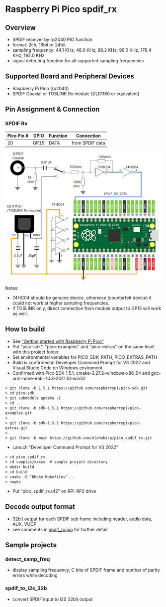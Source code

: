 # Raspberry Pi Pico spdif_rx

## Overview
* SPDIF receiver by rp2040 PIO function
* format: 2ch, 16bit or 24bit
* sampling frequency: 44.1 KHz, 48.0 KHz, 88.2 KHz, 96.0 KHz, 176.4 KHz, 192.0 KHz
* signal detecting function for all supported sampling frequencies

## Supported Board and Peripheral Devices
* Raspberry Pi Pico (rp2040)
* SPDIF Coaxial or TOSLINK Rx module (DLR1160 or equivalent)

## Pin Assignment & Connection
### SPDIF Rx
| Pico Pin # | GPIO | Function | Connection |
----|----|----|----
| 20 | GP15 | DATA | from SPDIF data |

![SPDIF_Rx_Schematic](doc/SPDIF_Rx_Schematic.png)

Notes:

* 74HC04 should be genuine device, otherwise (counterfeit device) it could not work at higher sampling frequencies.
* if TOSLINK only, direct connection from module output to GP15 will work as well.

## How to build
* See ["Getting started with Raspberry Pi Pico"](https://datasheets.raspberrypi.org/pico/getting-started-with-pico.pdf)
* Put "pico-sdk", "pico-examples" and "pico-extras" on the same level with this project folder.
* Set environmental variables for PICO_SDK_PATH, PICO_EXTRAS_PATH
* Build is confirmed in Developer Command Prompt for VS 2022 and Visual Studio Code on Windows enviroment
* Confirmed with Pico SDK 1.5.1, cmake-3.27.2-windows-x86_64 and gcc-arm-none-eabi-10.3-2021.10-win32
```
> git clone -b 1.5.1 https://github.com/raspberrypi/pico-sdk.git
> cd pico-sdk
> git submodule update -i
> cd ..
> git clone -b sdk-1.5.1 https://github.com/raspberrypi/pico-examples.git
>
> git clone -b sdk-1.5.1 https://github.com/raspberrypi/pico-extras.git
> 
> git clone -b main https://github.com/elehobica/pico_spdif_rx.git
```
* Lanuch "Developer Command Prompt for VS 2022"
```
> cd pico_spdif_rx
> cd samples/xxxxx  # sample project directory
> mkdir build
> cd build
> cmake -G "NMake Makefiles" ..
> nmake
```
* Put "pico_spdif_rx.uf2" on RPI-RP2 drive

## Decode output format
* 32bit output for each SPDIF sub frame including header, audio data, AUX, VUCP
* see comments in [spdif_rx.pio](spdif_rx.pio) for further detail

## Sample projects
### detect_samp_freq
* display sampling frequency, C bits of SPDIF frame and number of parity errors while decoding

### spdif_to_i2s_32b
* convert SPDIF input to I2S 32bit output